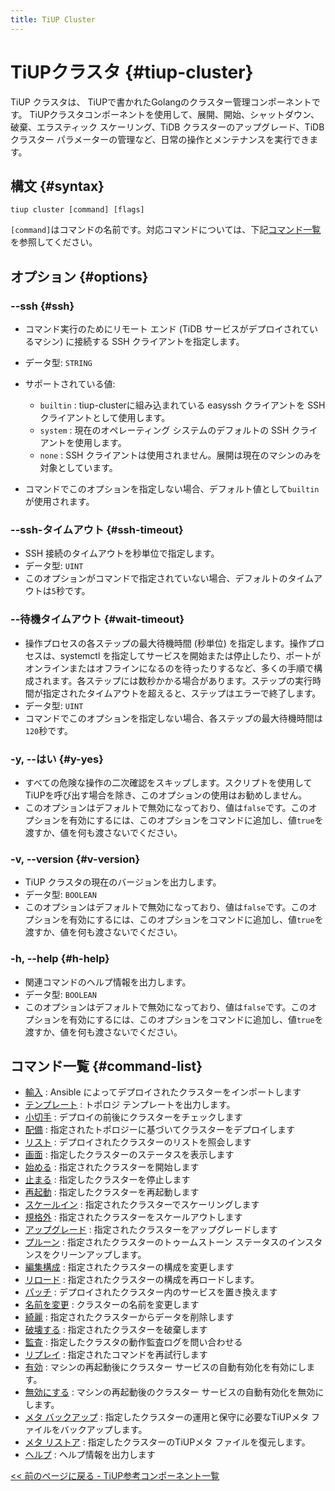 ```yaml
---
title: TiUP Cluster
---
```


# TiUPクラスタ {#tiup-cluster}

TiUP クラスタは、 TiUPで書かれたGolangのクラスター管理コンポーネントです。 TiUPクラスタコンポーネントを使用して、展開、開始、シャットダウン、破棄、エラスティック スケーリング、TiDB クラスターのアップグレード、TiDB クラスター パラメーターの管理など、日常の操作とメンテナンスを実行できます。

## 構文 {#syntax}

```shell
tiup cluster [command] [flags]
```

`[command]`はコマンドの名前です。対応コマンドについては、下記[コマンド一覧](#command-list)を参照してください。

## オプション {#options}

### --ssh {#ssh}

-   コマンド実行のためにリモート エンド (TiDB サービスがデプロイされているマシン) に接続する SSH クライアントを指定します。

-   データ型: `STRING`

-   サポートされている値:

    -   `builtin` : tiup-clusterに組み込まれている easyssh クライアントを SSH クライアントとして使用します。
    -   `system` : 現在のオペレーティング システムのデフォルトの SSH クライアントを使用します。
    -   `none` : SSH クライアントは使用されません。展開は現在のマシンのみを対象としています。

-   コマンドでこのオプションを指定しない場合、デフォルト値として`builtin`が使用されます。

### --ssh-タイムアウト {#ssh-timeout}

-   SSH 接続のタイムアウトを秒単位で指定します。
-   データ型: `UINT`
-   このオプションがコマンドで指定されていない場合、デフォルトのタイムアウトは`5`秒です。

### --待機タイムアウト {#wait-timeout}

-   操作プロセスの各ステップの最大待機時間 (秒単位) を指定します。操作プロセスは、systemctl を指定してサービスを開始または停止したり、ポートがオンラインまたはオフラインになるのを待ったりするなど、多くの手順で構成されます。各ステップには数秒かかる場合があります。ステップの実行時間が指定されたタイムアウトを超えると、ステップはエラーで終了します。
-   データ型: `UINT`
-   コマンドでこのオプションを指定しない場合、各ステップの最大待機時間は`120`秒です。

### -y, --はい {#y-yes}

-   すべての危険な操作の二次確認をスキップします。スクリプトを使用してTiUPを呼び出す場合を除き、このオプションの使用はお勧めしません。
-   このオプションはデフォルトで無効になっており、値は`false`です。このオプションを有効にするには、このオプションをコマンドに追加し、値`true`を渡すか、値を何も渡さないでください。

### -v, --version {#v-version}

-   TiUP クラスタの現在のバージョンを出力します。
-   データ型: `BOOLEAN`
-   このオプションはデフォルトで無効になっており、値は`false`です。このオプションを有効にするには、このオプションをコマンドに追加し、値`true`を渡すか、値を何も渡さないでください。

### -h, --help {#h-help}

-   関連コマンドのヘルプ情報を出力します。
-   データ型: `BOOLEAN`
-   このオプションはデフォルトで無効になっており、値は`false`です。このオプションを有効にするには、このオプションをコマンドに追加し、値`true`を渡すか、値を何も渡さないでください。

## コマンド一覧 {#command-list}

-   [輸入](/tiup/tiup-component-cluster-import.md) : Ansible によってデプロイされたクラスターをインポートします
-   [テンプレート](/tiup/tiup-component-cluster-template.md) : トポロジ テンプレートを出力します。
-   [小切手](/tiup/tiup-component-cluster-check.md) : デプロイの前後にクラスターをチェックします
-   [配備](/tiup/tiup-component-cluster-deploy.md) : 指定されたトポロジーに基づいてクラスターをデプロイします
-   [リスト](/tiup/tiup-component-cluster-list.md) : デプロイされたクラスターのリストを照会します
-   [画面](/tiup/tiup-component-cluster-display.md) : 指定したクラスターのステータスを表示します
-   [始める](/tiup/tiup-component-cluster-start.md) : 指定されたクラスターを開始します
-   [止まる](/tiup/tiup-component-cluster-stop.md) : 指定したクラスターを停止します
-   [再起動](/tiup/tiup-component-cluster-restart.md) : 指定したクラスターを再起動します
-   [スケールイン](/tiup/tiup-component-cluster-scale-in.md) : 指定されたクラスターでスケーリングします
-   [規格外](/tiup/tiup-component-cluster-scale-out.md) : 指定されたクラスターをスケールアウトします
-   [アップグレード](/tiup/tiup-component-cluster-upgrade.md) : 指定されたクラスターをアップグレードします
-   [プルーン](/tiup/tiup-component-cluster-prune.md) : 指定されたクラスターのトゥームストーン ステータスのインスタンスをクリーンアップします。
-   [編集構成](/tiup/tiup-component-cluster-edit-config.md) : 指定されたクラスターの構成を変更します
-   [リロード](/tiup/tiup-component-cluster-reload.md) : 指定されたクラスターの構成を再ロードします。
-   [パッチ](/tiup/tiup-component-cluster-patch.md) : デプロイされたクラスター内のサービスを置き換えます
-   [名前を変更](/tiup/tiup-component-cluster-rename.md) : クラスターの名前を変更します
-   [綺麗](/tiup/tiup-component-cluster-clean.md) : 指定されたクラスターからデータを削除します
-   [破壊する](/tiup/tiup-component-cluster-destroy.md) : 指定されたクラスターを破棄します
-   [監査](/tiup/tiup-component-cluster-audit.md) : 指定したクラスタの動作監査ログを問い合わせる
-   [リプレイ](/tiup/tiup-component-cluster-replay.md) : 指定されたコマンドを再試行します
-   [有効](/tiup/tiup-component-cluster-enable.md) : マシンの再起動後にクラスター サービスの自動有効化を有効にします。
-   [無効にする](/tiup/tiup-component-cluster-disable.md) : マシンの再起動後のクラスター サービスの自動有効化を無効にします。
-   [メタ バックアップ](/tiup/tiup-component-cluster-meta-backup.md) : 指定したクラスターの運用と保守に必要なTiUPメタ ファイルをバックアップします。
-   [メタ リストア](/tiup/tiup-component-cluster-meta-restore.md) : 指定したクラスターのTiUPメタ ファイルを復元します。
-   [ヘルプ](/tiup/tiup-component-cluster-help.md) : ヘルプ情報を出力します

[&lt;&lt; 前のページに戻る - TiUP参考コンポーネント一覧](/tiup/tiup-reference.md#component-list)
